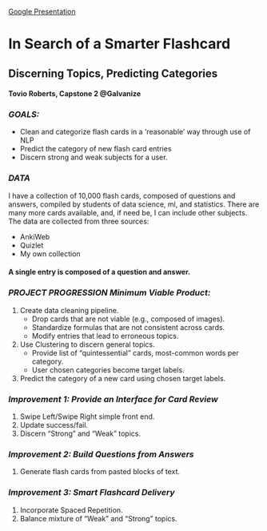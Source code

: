 [Google Presentation](https://docs.google.com/presentation/d/1382PGj1Ljha43d8BnQAKAfSGJM_bGphilbakYj5520A/edit?usp=sharing)

# In Search of a Smarter Flashcard
## Discerning Topics, Predicting Categories
#### Tovio Roberts, Capstone 2 @Galvanize


### *GOALS:*
- Clean and categorize flash cards in a ‘reasonable’ way through use of NLP
- Predict the category of new flash card entries
- Discern strong and weak subjects for a user.

### *DATA*
I have a collection of 10,000 flash cards, composed of questions and answers, compiled by students of data science, ml, and statistics. There are many more cards available, and, if need be, I can include other subjects. The data are collected from three sources:
- AnkiWeb
- Quizlet
- My own collection

#### A single entry is composed of a question and answer.

### *PROJECT PROGRESSION Minimum Viable Product:*
1. Create data cleaning pipeline.
    * Drop cards that are not viable (e.g., composed of images).
    * Standardize formulas that are not consistent across cards.
    * Modify entries that lead to erroneous topics.
2. Use Clustering to discern general topics.
    * Provide list of “quintessential” cards, most-common words per category.
    * User chosen categories become target labels.
3. Predict the category of a new card using chosen target labels.

### *Improvement 1: Provide an Interface for Card Review*
1. Swipe Left/Swipe Right simple front end.
2. Update success/fail.
3. Discern “Strong” and “Weak” topics.

### *Improvement 2: Build Questions from Answers*
1. Generate flash cards from pasted blocks of text.

### *Improvement 3: Smart Flashcard Delivery*
1. Incorporate Spaced Repetition.
2. Balance mixture of “Weak” and “Strong” topics.
